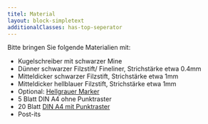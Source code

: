 ```yaml
---
titel: Material
layout: block-simpletext
additionalClasses: has-top-seperator
---
```


Bitte bringen Sie folgende Materialien mit:
- Kugelschreiber mit schwarzer Mine
- Dünner schwarzer Filzstift/ Fineliner, Strichstärke etwa 0.4mm
- Mitteldicker schwarzer Filzstift, Strichstärke etwa 1mm
- Mitteldicker hellblauer Filzstift, Strichstärke etwa 1mm
- Optional: [Hellgrauer Marker](https://copic.holtzofficesupport.com/copic-classic/copic-classic-einzelmarker/1248/copic-classic-einzelmarker)
- 5 Blatt DIN A4 ohne Punktraster
- 20 Blatt [DIN A4 mit Punktraster](https://www.viaprinto.de/media/documents/help/layouts/produkte/raster/vorlage_punktraster_DIN_A4_hoch.zip)
- Post-its
